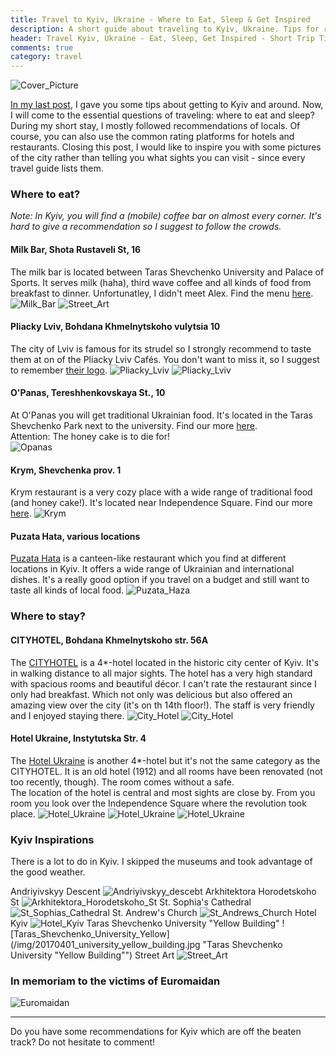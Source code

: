 ```yaml
---
title: Travel to Kyiv, Ukraine - Where to Eat, Sleep & Get Inspired
description: A short guide about traveling to Kyiv, Ukraine. Tips for restaurants, café and hotels in Kyiv.
header: Travel Kyiv, Ukraine - Eat, Sleep, Get Inspired - Short Trip Tips
comments: true
category: travel
---
```


![Cover_Picture](/img/20170401_opera_kyiv.jpg "National Opera of Ukraine")

[In my last post](http://eva-ernst.me/blog/travel-kyiv-getting-there-and-around/), I gave you some tips about getting to Kyiv and around. Now, I will come to the essential questions of traveling: where to eat and sleep? During my short stay, I mostly followed recommendations of locals. Of course, you can also use the common rating platforms for hotels and restaurants.
Closing this post, I would like to inspire you with some pictures of the city rather than telling you what sights you can visit - since every travel guide lists them.

### Where to eat?
*Note: In Kyiv, you will find a (mobile) coffee bar on almost every corner. It's hard to give a recommendation so I suggest to follow the crowds.*

#### Milk Bar, Shota Rustaveli St, 16

The milk bar is located between Taras Shevchenko University and Palace of Sports. It serves milk (haha), third wave coffee and all kinds of food from breakfast to dinner. Unfortunatley, I didn't meet Alex. Find the menu [here](http://milkbar.com.ua/en).  
![Milk_Bar](/img/20170401_milkbar_kyiv.jpg "Inside the Milk Bar")
![Street_Art](/img/20170401_milkbar2.jpg "Breakfast at the Milk Bar")

#### Pliacky Lviv, Bohdana Khmelnytskoho vulytsia 10

The city of Lviv is famous for its strudel so I strongly recommend to taste them at on of the Pliacky Lviv Cafés. You don't want to miss it, so I suggest to remember [their logo](http://www.pliacky.lviv.ua/).
![Pliacky_Lviv](/img/20170401_pliacky_kyiv_2.jpg "Pliacky Lviv Strudel Café")
![Pliacky_Lviv](/img/20170401_pliacky_kyiv.jpg "Pliacky Lviv Strudel")

#### O'Panas, Tereshhenkovskaya St., 10

At O'Panas you will get traditional Ukrainian food. It's located in the Taras Shevchenko Park next to the university. Find our more [here](https://www.tripadvisor.co.uk/Restaurant_Review-g294474-d1101962-Reviews-O_Panas-Kiev.html).  
Attention: The honey cake is to die for!  
![Opanas](/img/20170401_opanas_1.jpg "Dinner at O'Panas")

#### Krym, Shevchenka prov. 1 

Krym restaurant is a very cozy place with a wide range of traditional food (and honey cake!). It's located near Independence Square. Find our more [here](https://www.tripadvisor.co.uk/Restaurant_Review-g294474-d1644107-Reviews-Krym-Kiev.html).
![Krym](/img/20170401_krim_restaurant_02.jpg "Dinner at Krym")

#### Puzata Hata, various locations 

[Puzata Hata](http://www.puzatahata.com.ua/eng/) is a canteen-like restaurant which you find at different locations in Kyiv. It offers a wide range of Ukrainian and international dishes. It's a really good option if you travel on a budget and still want to taste all kinds of local food. 
![Puzata_Haza](/img/20170401_puzatahata.jpg "Puzata Hata Canteens - Yes, this one is closed due to construction")

### Where to stay?
#### CITYHOTEL, Bohdana Khmelnytskoho str. 56A 

The [CITYHOTEL](http://cityhotel.ua/en) is a 4*-hotel located in the historic city center of Kyiv. It's in walking distance to all major sights. The hotel has a very high standard with spacious rooms and beautiful décor. I can't rate the restaurant since I only had breakfast. Which not only was delicious but also offered an amazing view over the city (it's on th 14th floor!). The staff is very friendly and I enjoyed staying there.
![City_Hotel](/img/20170401_cityhotel_1.jpg "City Hotel Room")
![City_Hotel](/img/20170401_cityhotel_2.jpg "City Hotel View")

#### Hotel Ukraine, Instytutska Str. 4

The [Hotel Ukraine](http://www.ukraine-hotel.kiev.ua/en/) is another 4*-hotel but it's not the same category as the CITYHOTEL. It is an old hotel (1912) and all rooms have been renovated (not too recently, though). The room comes without a safe.  
The location of the hotel is central and most sights are close by. From you room you look over the Independence Square where the revolution took place.
![Hotel_Ukraine](/img/20170401_hotel_ukraine_1.jpg "Hotel Ukraine Room")
![Hotel_Ukraine](/img/20170401_hotel_ukraine_2.jpg "Hotel Ukraine View")
![Hotel_Ukraine](/img/20170401_hotel_ukraine_3.jpg "Hotel Ukraine Front")

### Kyiv Inspirations

There is a lot to do in Kyiv. I skipped the museums and took advantage of the good weather.  

Andriyivskyy Descent
![Andriyivskyy_descebt](/img/20170401_andriyivskyydescent.jpg "Andriyivskyy Descent")
Arkhitektora Horodetskoho St
![Arkhitektora_Horodetskoho_St](/img/20170401_arkhitektora_horodetskoho_st.jpg "Arkhitektora_Horodetskoho_St")
St. Sophia's Cathedral
![St_Sophias_Cathedral](/img/20170401_cathedralkyiv.jpg "St. Sophia's Cathedral") 
St. Andrew's Church
![St_Andrews_Church](/img/20170401_standrews_church.jpg "St. Andrew's Church")
Hotel Kyiv
![Hotel_Kyiv](/img/20170401_hotel_kyiv.jpg "Hotel Kyiv")
Taras Shevchenko University "Yellow Building"
![Taras_Shevchenko_University_Yellow](/img/20170401_university_yellow_building.jpg "Taras Shevchenko University "Yellow Building"")
Street Art
![Street_Art](/img/20170401_streetart.jpg "Street Art")

### In memoriam to the victims of Euromaidan 

![Euromaidan](/img/20170401_independence_square.jpg "In Memoriam to the victims of Euromaidan")

---
Do you have some recommendations for Kyiv which are off the beaten track? Do not hesitate to comment!
